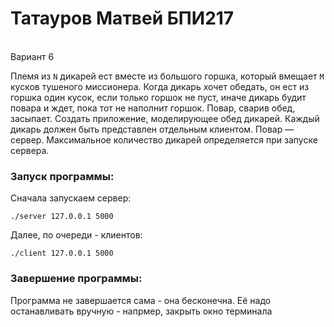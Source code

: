 # Татауров Матвей БПИ217 
<br>Вариант 6

Племя из `N` дикарей ест вместе из большого горшка, который вмещает `M` кусков тушеного миссионера.
Когда дикарь хочет обедать, он ест из горшка один кусок, если
только горшок не пуст, иначе дикарь будит повара и ждет, пока
тот не наполнит горшок. Повар, сварив обед, засыпает. Создать
приложение, моделирующее обед дикарей. Каждый дикарь
должен быть представлен отдельным клиентом. Повар — сервер. Максимальное количество дикарей определяется при запуске
сервера.


### Запуск программы:
Сначала запускаем сервер:

`./server 127.0.0.1 5000`

Далее, по очереди - клиентов:

`./client 127.0.0.1 5000`


### Завершение программы:

Программа не завершается сама - она бесконечна. Её надо останавливать вручную - напрмер, закрыть окно терминала
